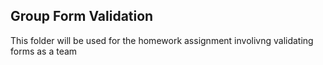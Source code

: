 Group Form Validation
----
This folder will be used for the homework assignment involivng validating forms as a team